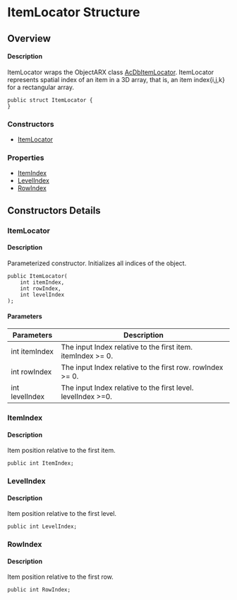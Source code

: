 # ItemLocator Structure

## Overview

#### Description
ItemLocator wraps the ObjectARX class [AcDbItemLocator](AcDbItemLocator.md). 
ItemLocator represents spatial index of an item in a 3D array, that is, an item index{i,j,k} for a rectangular array.
```text
public struct ItemLocator {
}
```

### Constructors

- [ItemLocator](#itemlocator)

### Properties

- [ItemIndex](#itemindex)
- [LevelIndex](#levelindex)
- [RowIndex](#rowindex)


## Constructors Details

### ItemLocator

#### Description
Parameterized constructor. 
Initializes all indices of the object.
```text
public ItemLocator(
    int itemIndex, 
    int rowIndex, 
    int levelIndex
);
```

#### Parameters
| Parameters | Description |
| --- | --- |
| int itemIndex | The input Index relative to the first item. itemIndex >= 0. |
| int rowIndex | The input Index relative to the first row. rowIndex >= 0. |
| int levelIndex | The input Index relative to the first level. levelIndex >=0. |

### ItemIndex

#### Description
Item position relative to the first item.
```text
public int ItemIndex;
```

### LevelIndex

#### Description
Item position relative to the first level.
```text
public int LevelIndex;
```

### RowIndex

#### Description
Item position relative to the first row.
```text
public int RowIndex;
```
